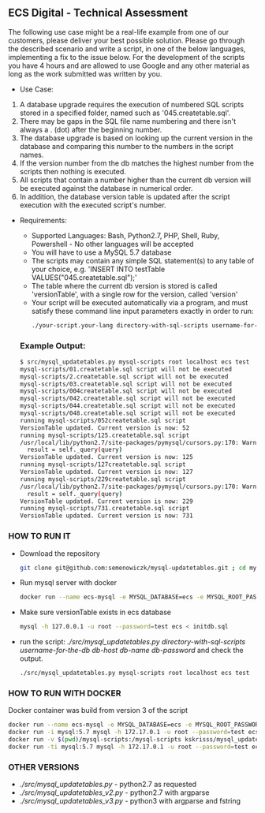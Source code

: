 ## ECS Digital - Technical Assessment ##

The following use case might be a real-life example from one of our customers, please deliver your best possible solution. Please go through the described scenario and write a script, in one of the below languages, implementing a fix to the issue below. For the development of the scripts you have 4 hours and are allowed to use Google and any other material as long as the work submitted was written by you.

- Use Case:

1. A database upgrade requires the execution of numbered SQL scripts stored in a specified folder, named such as '045.createtable.sql'.
2. There may be gaps in the SQL file name numbering and there isn't always a . (dot) after the beginning number.
3. The database upgrade is based on looking up the current version in the database and comparing this number to the numbers in the script names.
4. If the version number from the db matches the highest number from the scripts then nothing is executed.
5. All scripts that contain a number higher than the current db version will be executed against the database in numerical order.
6. In addition, the database version table is updated after the script execution with the executed script's number.

- Requirements:
  - Supported Languages: Bash, Python2.7, PHP, Shell, Ruby, Powershell - No other languages will be accepted
  - You will have to use a MySQL 5.7 database
  - The scripts may contain any simple SQL statement(s) to any table of your choice, e.g. 'INSERT INTO testTable VALUES("045.createtable.sql");'
  - The table where the current db version is stored is called 'versionTable', with a single row for the version, called 'version'
  - Your script will be executed automatically via a program, and must satisfy these command line input parameters exactly in order to run:
    ```bash
    ./your-script.your-lang directory-with-sql-scripts username-for-the-db db-host db-name db-password
    ```

  ### Example Output: ###
  ```bash
  $ src/mysql_updatetables.py mysql-scripts root localhost ecs test
  mysql-scripts/01.createtable.sql script will not be executed
  mysql-scripts/2.createtable.sql script will not be executed
  mysql-scripts/03.createtable.sql script will not be executed
  mysql-scripts/004createtable.sql script will not be executed
  mysql-scripts/042.createtable.sql script will not be executed
  mysql-scripts/044.createtable.sql script will not be executed
  mysql-scripts/048.createtable.sql script will not be executed
  running mysql-scripts/052createtable.sql script
  VersionTable updated. Current version is now: 52
  running mysql-scripts/125.createtable.sql script
  /usr/local/lib/python2.7/site-packages/pymysql/cursors.py:170: Warning: (1007, "Can't create database 'myschema'; database exists")
    result = self._query(query)
  VersionTable updated. Current version is now: 125
  running mysql-scripts/127createtable.sql script
  VersionTable updated. Current version is now: 127
  running mysql-scripts/229createtable.sql script
  /usr/local/lib/python2.7/site-packages/pymysql/cursors.py:170: Warning: (1007, "Can't create database 'myschema2'; database exists")
    result = self._query(query)
  VersionTable updated. Current version is now: 229
  running mysql-scripts/731.createtable.sql script
  VersionTable updated. Current version is now: 731
  ```

### HOW TO RUN IT ###
* Download the repository
  ```bash
  git clone git@github.com:semenowiczk/mysql-updatetables.git ; cd mysql-updatetables
  ```
* Run mysql server with docker
  ```bash
  docker run --name ecs-mysql -e MYSQL_DATABASE=ecs -e MYSQL_ROOT_PASSWORD=test -p 3306:3306 mysql:5.7
  ```
* Make sure versionTable exists in ecs database
  ```bash
  mysql -h 127.0.0.1 -u root --password=test ecs < initdb.sql
  ```
* run the script: *./src/mysql_updatetables.py directory-with-sql-scripts username-for-the-db db-host db-name db-password* and check the output.
  ```bash
  ./src/mysql_updatetables.py mysql-scripts root localhost ecs test
  ```

### HOW TO RUN WITH DOCKER ###
Docker container was build from version 3 of the script
```bash
docker run --name ecs-mysql -e MYSQL_DATABASE=ecs -e MYSQL_ROOT_PASSWORD=test -p 3306:3306 mysql:5.7
docker run -i mysql:5.7 mysql -h 172.17.0.1 -u root --password=test ecs < initdb.sql
docker run -v $(pwd)/mysql-scripts:/mysql-scripts kskrisss/mysql_updatetables -f /mysql-scripts -u root --host 172.17.0.1 -p test -d ecs
docker run -ti mysql:5.7 mysql -h 172.17.0.1 -u root --password=test ecs
```

### OTHER VERSIONS ###

- *./src/mysql_updatetables.py* - python2.7 as requested
- *./src/mysql_updatetables_v2.py* - python2.7 with argparse
- *./src/mysql_updatetables_v3.py* - python3 with argparse and fstring


